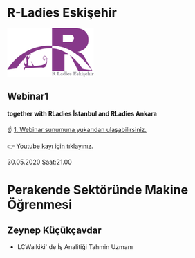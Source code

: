 # R-Ladies Eskişehir 

<img src="https://github.com/bkanx/R-Ladies-EskisehR-Stickers/blob/master/Init.png" width="200"> 


## Webinar1

#### together with RLadies İstanbul and RLadies Ankara

:point_up:  [1. Webinar sunumuna yukarıdan ulaşabilirsiniz. ]()

:point_right: [Youtube kayı için tıklayınız.](https://www.youtube.com/watch?v=uCzPwMknOxQ&t=1s)


30.05.2020 Saat:21.00

# Perakende Sektöründe Makine Öğrenmesi

## Zeynep Küçükçavdar

  
  - LCWaikiki' de İş Analitiği Tahmin Uzmanı
